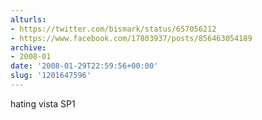 ```yaml
---
alturls:
- https://twitter.com/bismark/status/657056212
- https://www.facebook.com/17803937/posts/856463054189
archive:
- 2008-01
date: '2008-01-29T22:59:56+00:00'
slug: '1201647596'
---
```


hating vista SP1

